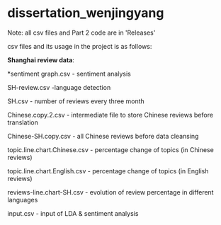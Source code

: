 # dissertation_wenjingyang

Note: all csv files and Part 2 code are in 'Releases'

csv files and its usage in the project is as follows:

**Shanghai review data**:

*sentiment graph.csv - sentiment analysis

SH-review.csv -language detection

SH.csv - number of reviews every three month

Chinese.copy.2.csv - intermediate file to store Chinese reviews before translation

Chinese-SH.copy.csv - all Chinese reviews before data cleansing

topic.line.chart.Chinese.csv - percentage change of topics (in Chinese reviews)

topic.line.chart.English.csv - percentage change of topics (in English reviews)

reviews-line.chart-SH.csv - evolution of review percentage in different languages

input.csv - input of LDA & sentiment analysis
